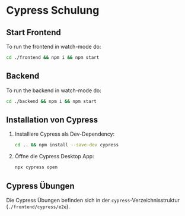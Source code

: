 # Cypress Schulung

## Start Frontend

To run the frontend in watch-mode do:
```bash
cd ./frontend && npm i && npm start
```

## Backend

To run the backend in watch-mode do:
```bash
cd ./backend && npm i && npm start
```

## Installation von Cypress

1. Installiere Cypress als Dev-Dependency:
    ```bash
    cd .. && npm install --save-dev cypress
    ```

2. Öffne die Cypress Desktop App:
    ```bash
    npx cypress open
    ```


## Cypress Übungen

Die Cypress Übungen befinden sich in der `cypress`-Verzeichnisstruktur (`./frontend/cypress/e2e`).
